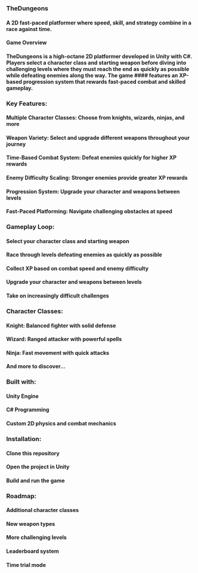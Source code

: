 ### TheDungeons
#### A 2D fast-paced platformer where speed, skill, and strategy combine in a race against time.
#### Game Overview
#### TheDungeons is a high-octane 2D platformer developed in Unity with C#. Players select a character class and starting weapon before diving into challenging levels where they must reach the end as quickly as possible while defeating enemies along the way. The game #### features an XP-based progression system that rewards fast-paced combat and skilled gameplay.

### Key Features:

#### Multiple Character Classes: Choose from knights, wizards, ninjas, and more
#### Weapon Variety: Select and upgrade different weapons throughout your journey
#### Time-Based Combat System: Defeat enemies quickly for higher XP rewards
#### Enemy Difficulty Scaling: Stronger enemies provide greater XP rewards
#### Progression System: Upgrade your character and weapons between levels
#### Fast-Paced Platforming: Navigate challenging obstacles at speed

### Gameplay Loop:

#### Select your character class and starting weapon
#### Race through levels defeating enemies as quickly as possible
#### Collect XP based on combat speed and enemy difficulty
#### Upgrade your character and weapons between levels
#### Take on increasingly difficult challenges

### Character Classes:

#### Knight: Balanced fighter with solid defense
#### Wizard: Ranged attacker with powerful spells
#### Ninja: Fast movement with quick attacks
#### And more to discover...


### Built with:
#### Unity Engine
#### C# Programming
#### Custom 2D physics and combat mechanics

### Installation:

#### Clone this repository
#### Open the project in Unity
#### Build and run the game

### Roadmap:

#### Additional character classes
#### New weapon types
#### More challenging levels
#### Leaderboard system
#### Time trial mode
